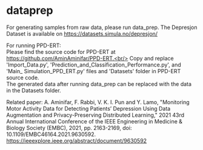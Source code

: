 # dataprep

For generating samples from raw data, please run data_prep. The Depresjon Dataset is available on https://datasets.simula.no/depresjon/

For running PPD-ERT:<br/>
Please find the source code for PPD-ERT at https://github.com/AminAminifar/PPD-ERT.<br/>
Copy and replace 'Import_Data.py', 'Prediction_and_Classification_Performance.py', and 'Main_ Simulation_PPD_ERT.py' files and 'Datasets' folder in PPD-ERT source code.<br/>
The generated data after running data_prep can be replaced with the data in the Datasets folder.


Related paper: A. Aminifar, F. Rabbi, V. K. I. Pun and Y. Lamo, "Monitoring Motor Activity Data for Detecting Patients’ Depression Using Data Augmentation and Privacy-Preserving Distributed Learning," 2021 43rd Annual International Conference of the IEEE Engineering in Medicine & Biology Society (EMBC), 2021, pp. 2163-2169, doi: 10.1109/EMBC46164.2021.9630592.
https://ieeexplore.ieee.org/abstract/document/9630592
